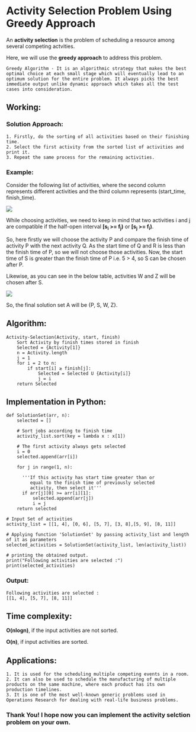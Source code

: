 # Activity Selection Problem Using Greedy Approach

An <b>activity selection</b> is the problem of scheduling a resource among several competing actvities.

Here, we will use the <b>greedy approach</b> to address this problem.

```
Greedy Algorithm - It is an algorithmic strategy that makes the best optimal choice at each small stage which will eventually lead to an optimum solution for the entire problem. It always picks the best immediate output unlike dynamic approach which takes all the test cases into consideration.
```

## Working:

### Solution Approach:

```
1. Firstly, do the sorting of all activities based on their finishing time.
2. Select the first activity from the sorted list of activities and print it.
3. Repeat the same process for the remaining activities.
```

### Example:

Consider the following list of activities, where the second column represents different activities and the third column represents (start_time, finish_time).

<img src='https://user-images.githubusercontent.com/65852362/141511389-d8de0ade-398f-45eb-9356-9698b68f3b04.png'>

While choosing activities, we need to keep in mind that two activities i and j are compatible if the half-open interval <b>[s<sub>i</sub> >= f<sub>j</sub>)</b> or <b>[s<sub>j</sub> >= f<sub>i</sub>)</b>.

So, here firstly we will choose the activity P and compare the finish time of activity P with the next activity Q. As the start time of Q and R is less than the finish time of P, so we will not choose those activities. Now, the start time of S is greater than the finish time of P i.e. 5 > 4, so S can be chosen after P.

Likewise, as you can see in the below table, activities W and Z will be chosen after S.

<img src='https://user-images.githubusercontent.com/65852362/141511442-3d4cb0f6-f6ca-45cb-97b9-590f5a842088.png'>

So, the final solution set A will be {P, S, W, Z}.

## Algorithm:

```
Activity-Selection(Activity, start, finish)
    Sort Activity by finish times stored in finish
    Selected = {Activity[1]}
    n = Activity.length
    j = 1
    for i = 2 to n:
        if start[i] ≥ finish[j]:
            Selected = Selected U {Activity[i]}
            j = i
    return Selected
```

## Implementation in Python:

```
def SolutionSet(arr, n):
    selected = []
      
    # Sort jobs according to finish time
    activity_list.sort(key = lambda x : x[1])
      
    # The first activity always gets selected
    i = 0
    selected.append(arr[i])
  
    for j in range(1, n):
        
      '''If this activity has start time greater than or
         equal to the finish time of previously selected
         activity, then select it'''
      if arr[j][0] >= arr[i][1]:
          selected.append(arr[j])
          i = j
    return selected
  
# Input Set of activities
activity_list = [[1, 4], [0, 6], [5, 7], [3, 8],[5, 9], [8, 11]]

# Applying function 'SolutionSet' by passing activity_list and length of it as parameters
selected_activities = SolutionSet(activity_list, len(activity_list))

# printing the obtained output.
print("Following activities are selected :")
print(selected_activities)
```

### Output:

```
Following activities are selected :
[[1, 4], [5, 7], [8, 11]]
```

## Time complexity:

<b>O(nlogn)</b>, if the input activities are not sorted.

<b>O(n)</b>, if input activities are sorted.

## Applications:

```
1. It is used for the scheduling multiple competing events in a room.
2. It can also be used to schedule the manufacturing of multiple products on the same machine, where each product has its own production timelines.
3. It is one of the most well-known generic problems used in Operations Research for dealing with real-life business problems.
```

### Thank You! I hope now you can implement the activity selction problem on your own.
